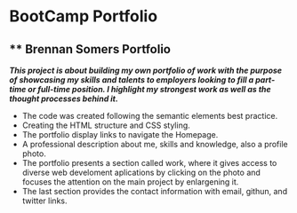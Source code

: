 # BootCamp Portfolio

## ** Brennan Somers Portfolio

_**This project is about building my own portfolio of work with the purpose of showcasing my skills and talents to employers looking to fill a part-time or full-time position. I highlight my strongest work as well as the thought processes behind it.**_

* The code was created following the semantic elements best practice.
* Creating the HTML structure and CSS styling. 
* The portfolio display links to navigate the Homepage.
* A professional description about me, skills and knowledge, also a profile photo. 
* The portfolio presents a section called work, where it gives access to diverse web develoment aplications by clicking on the photo and focuses the attention on the main project by enlargening it.
* The last section provides the contact information with email, githun, and twitter links. 

